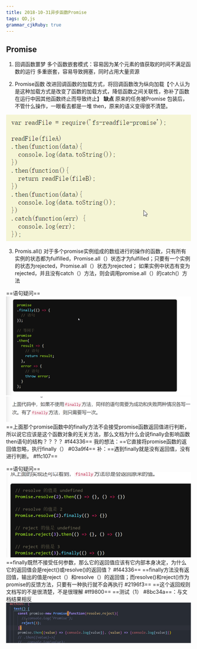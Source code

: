 ```yaml
---
title: 2018-10-31异步函数Promise
tags: QD,js
grammar_cjkRuby: true
---
```

## Promise

 1. 回调函数噩梦
 多个函数嵌套模式：容易因为某个元素的值获取的时间不满足函数的运行
 								多重嵌套，容易导致拥塞，同时占用大量资源
								
 2. Promise函数
改进回调函数的加载方式，将回调函数改为纵向加载【个人认为是这种加载方式是改变了函数的加载方式，降低函数之间关联性，弥补了函数在运行中因其他函数终止而导致终止】
**缺点** 原来的任务被Promise 包装后，不管什么操作，一眼看去都是一堆 then，原来的语义变得很不清楚。

![fs-readfile-promise模块](https://www.github.com/Merlynr/Markdown/raw/noteImg/小书匠/1540787393266.png)

 3. Promis.all()
对于多个promise实例组成的数组进行的操作的函数，只有所有实例的状态都为fulfilled，Promise.all（）状态才为fulfilled；只要有一个实例的状态为rejected，Promise.all（）状态为rejected；
如果实例中状态有变为rejected，并且没有catch（）方法，则会调用promise.all（）的catch(）方法


==语句疑问==
![语句疑问](https://www.github.com/Merlynr/Markdown/raw/noteImg/小书匠/1540973592540.png)
![enter description here](https://www.github.com/Merlynr/Markdown/raw/noteImg/小书匠/1540974121043.png)
==上面那个promise函数中的finally方法不会接受promise函数返回值进行判断，所以说它应该是这个函数对象的无关方法，那么文档为什么会说finally会影响函数then语句的结构？？？？ #f44336==
我的想法：==它直接将promise函数的返回值忽略，执行finally（） #03a9f4==
补：==遇到finally就是没有返回值，没有进行判断。 #ffc107==

==语句疑问==
![enter description here](https://www.github.com/Merlynr/Markdown/raw/noteImg/小书匠/1540975362541.png)
==finally既然不接受任何参数，那么它的返回值应该有它内部本身决定，为什么它的返回值会是reject()或resolve()的返回值？ #f44336==
==finally方法没有返回值，输出的值是reject（）和resolve（）的返回值；而resolve()和reject()作为promise的反馈方法，只要有一种执行就不会再执行 #2196f3==
==这个返回规则文档写的不是很清楚，不是很理解 #ff9800==
==测试（1） #8bc34a==：与文档结果相反
![结果为3](https://www.github.com/Merlynr/Markdown/raw/noteImg/小书匠/1540998229331.png)

